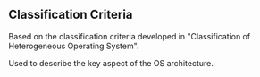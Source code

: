 ##  Classification Criteria

Based on the classification criteria developed in "Classification
of Heterogeneous Operating System".

Used to describe the key aspect of the OS architecture.
